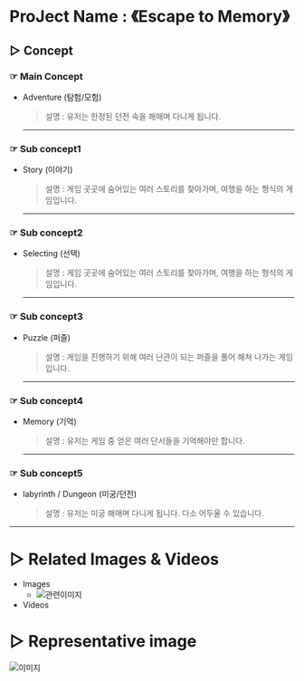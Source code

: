 # ProJect Name : 《Escape to Memory》

## ▷ Concept
### ☞ Main Concept
 - Adventure (탐험/모험)    
    >설명 : 유저는 한정된 던전 속을 해매며 다니게 됩니다.    
    ----    
### ☞ Sub concept1
 - Story (이야기)    
    >설명 : 게임 곳곳에 숨어있는 여러 스토리를 찾아가며, 여행을 하는 형식의 게임입니다.    
    ----    
### ☞ Sub concept2
 - Selecting (선택)
     >설명 : 게임 곳곳에 숨어있는 여러 스토리를 찾아가며, 여행을 하는 형식의 게임입니다.    
    ----    
### ☞ Sub concept3
 - Puzzle (퍼즐)
     >설명 : 게임을 진행하기 위해 여러 난관이 되는 퍼즐을 풀어 해쳐 나가는 게임입니다.       
    ----    
### ☞ Sub concept4
 - Memory (기억)
     >설명 : 유저는 게임 중 얻은 여러 단서들을 기억해야만 합니다.    
    ----
### ☞ Sub concept5
 - labyrinth / Dungeon (미궁/던전)
     >설명 : 유저는 미궁 해매며 다니게 됩니다. 다소 어두울 수 있습니다.   
    
-------------------------------------------------------------------------------
    
# ▷ Related Images & Videos
* Images
  - ![관련이미지](./img/??.png)
* Videos

# ▷ Representative image
![이미지](./img/??.png)
